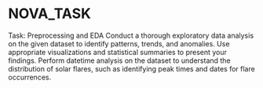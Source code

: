 # NOVA_TASK
Task: Preprocessing and EDA
Conduct a thorough exploratory data analysis on the given dataset to identify patterns, trends, and anomalies. 
Use appropriate visualizations and statistical summaries to present your findings. 
Perform datetime analysis on the dataset to understand the distribution of solar flares, such as identifying peak times and dates for flare occurrences.
